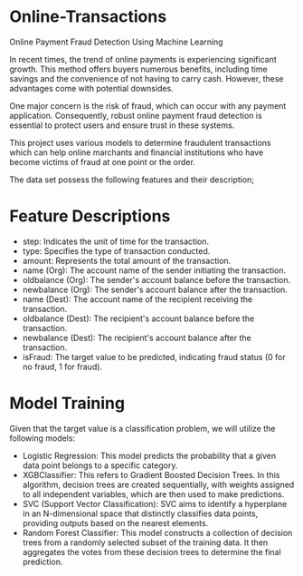 # Online-Transactions
Online Payment Fraud Detection Using Machine Learning

In recent times, the trend of online payments is experiencing significant growth. This method offers buyers numerous benefits, including time savings and the convenience of not having to carry cash. However, these advantages come with potential downsides.

One major concern is the risk of fraud, which can occur with any payment application. Consequently, robust online payment fraud detection is essential to protect users and ensure trust in these systems.

This project uses various models to determine fraudulent transactions which can help online marchants and financial institutions who have become victims of fraud at one point or the order.

The data set possess the following features and their description;

# Feature Descriptions
- step: Indicates the unit of time for the transaction.
- type: Specifies the type of transaction conducted.
- amount: Represents the total amount of the transaction.
- name (Org): The account name of the sender initiating the transaction.
- oldbalance (Org): The sender's account balance before the transaction.
- newbalance (Org): The sender's account balance after the transaction.
- name (Dest): The account name of the recipient receiving the transaction.
- oldbalance (Dest): The recipient's account balance before the transaction.
- newbalance (Dest): The recipient's account balance after the transaction.
- isFraud: The target value to be predicted, indicating fraud status (0 for no fraud, 1 for fraud).

# Model Training

Given that the target value is a classification problem, we will utilize the following models:
- Logistic Regression: This model predicts the probability that a given data point belongs to a specific category.
- XGBClassifier: This refers to Gradient Boosted Decision Trees. In this algorithm, decision trees are created sequentially, with weights assigned to all independent variables, which are then used to make predictions.
- SVC (Support Vector Classification): SVC aims to identify a hyperplane in an N-dimensional space that distinctly classifies data points, providing outputs based on the nearest elements.
- Random Forest Classifier: This model constructs a collection of decision trees from a randomly selected subset of the training data. It then aggregates the votes from these decision trees to determine the final prediction.
